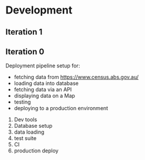 # Development

## Iteration 1

## Iteration 0

Deployment pipeline setup for:

- fetching data from https://www.census.abs.gov.au/
- loading data into database
- fetching data via an API
- displaying data on a Map
- testing
- deploying to a production environment

1. Dev tools
1. Database setup
1. data loading
1. test suite
1. CI
1. production deploy

